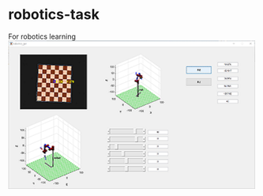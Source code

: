 # robotics-task
For robotics learning
![image](https://github.com/zhujiwei0101/robotics-task/blob/master/picture.png)
